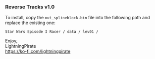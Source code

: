 ### Reverse Tracks v1.0

To install, copy the `out_splineblock.bin` file into the following path and replace the existing one:

`Star Wars Episode I Racer / data / lev01 / `

Enjoy,  
LightningPirate  
https://ko-fi.com/lightningpirate